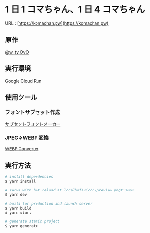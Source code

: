 # 1 日 1 コマちゃん、1 日 4 コマちゃん

URL : [https://komachan.pw](https://komachan.pw)

## 原作

[@w_ty_OvO](https://twitter.com/w_ty_OvO)

## 実行環境

Google Cloud Run

## 使用ツール

### フォントサブセット作成

[サブセットフォントメーカー](https://opentype.jp/subsetfontmk.htm)

### JPEG⇒WEBP 変換

[WEBP Converter](https://cloudconvert.com/webp-converter)

## 実行方法

```bash
# install dependencies
$ yarn install

# serve with hot reload at localhofavicon-preview.pngt:3000
$ yarn dev

# build for production and launch server
$ yarn build
$ yarn start

# generate static project
$ yarn generate
```
